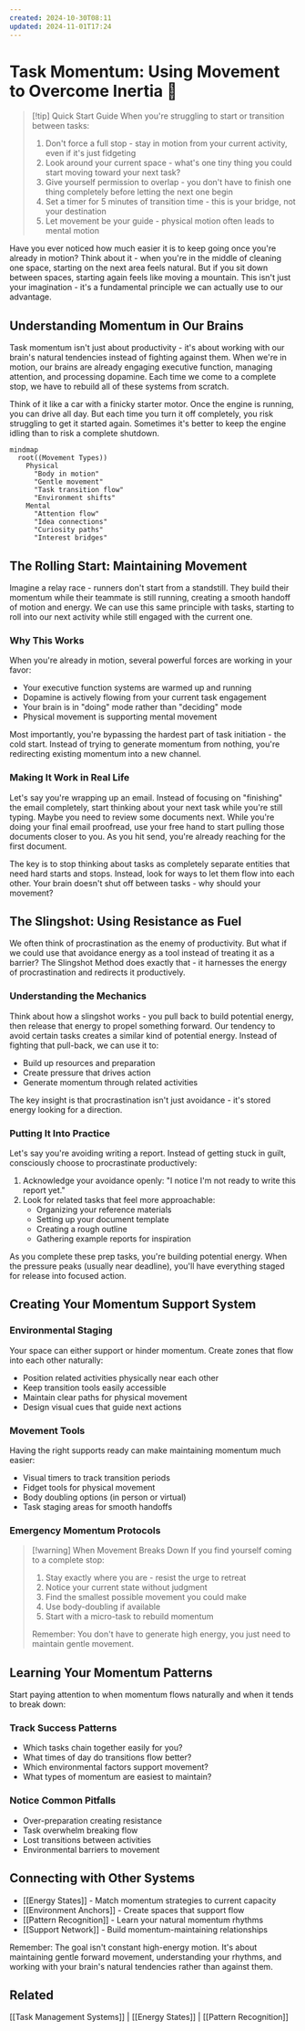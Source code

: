 ```yaml
---
created: 2024-10-30T08:11
updated: 2024-11-01T17:24
---
```

# Task Momentum: Using Movement to Overcome Inertia 🔄

> [!tip] Quick Start Guide
> When you're struggling to start or transition between tasks:
> 1. Don't force a full stop - stay in motion from your current activity, even if it's just fidgeting
> 2. Look around your current space - what's one tiny thing you could start moving toward your next task?
> 3. Give yourself permission to overlap - you don't have to finish one thing completely before letting the next one begin
> 4. Set a timer for 5 minutes of transition time - this is your bridge, not your destination
> 5. Let movement be your guide - physical motion often leads to mental motion

Have you ever noticed how much easier it is to keep going once you're already in motion? Think about it - when you're in the middle of cleaning one space, starting on the next area feels natural. But if you sit down between spaces, starting again feels like moving a mountain. This isn't just your imagination - it's a fundamental principle we can actually use to our advantage.

## Understanding Momentum in Our Brains

Task momentum isn't just about productivity - it's about working with our brain's natural tendencies instead of fighting against them. When we're in motion, our brains are already engaging executive function, managing attention, and processing dopamine. Each time we come to a complete stop, we have to rebuild all of these systems from scratch.

Think of it like a car with a finicky starter motor. Once the engine is running, you can drive all day. But each time you turn it off completely, you risk struggling to get it started again. Sometimes it's better to keep the engine idling than to risk a complete shutdown.

```mermaid
mindmap
  root((Movement Types))
    Physical
      "Body in motion"
      "Gentle movement"
      "Task transition flow"
      "Environment shifts"
    Mental
      "Attention flow"
      "Idea connections"
      "Curiosity paths"
      "Interest bridges"
```

## The Rolling Start: Maintaining Movement

Imagine a relay race - runners don't start from a standstill. They build their momentum while their teammate is still running, creating a smooth handoff of motion and energy. We can use this same principle with tasks, starting to roll into our next activity while still engaged with the current one.

### Why This Works

When you're already in motion, several powerful forces are working in your favor:
- Your executive function systems are warmed up and running
- Dopamine is actively flowing from your current task engagement
- Your brain is in "doing" mode rather than "deciding" mode
- Physical movement is supporting mental movement

Most importantly, you're bypassing the hardest part of task initiation - the cold start. Instead of trying to generate momentum from nothing, you're redirecting existing momentum into a new channel.

### Making It Work in Real Life

Let's say you're wrapping up an email. Instead of focusing on "finishing" the email completely, start thinking about your next task while you're still typing. Maybe you need to review some documents next. While you're doing your final email proofread, use your free hand to start pulling those documents closer to you. As you hit send, you're already reaching for the first document.

The key is to stop thinking about tasks as completely separate entities that need hard starts and stops. Instead, look for ways to let them flow into each other. Your brain doesn't shut off between tasks - why should your movement?

## The Slingshot: Using Resistance as Fuel

We often think of procrastination as the enemy of productivity. But what if we could use that avoidance energy as a tool instead of treating it as a barrier? The Slingshot Method does exactly that - it harnesses the energy of procrastination and redirects it productively.

### Understanding the Mechanics

Think about how a slingshot works - you pull back to build potential energy, then release that energy to propel something forward. Our tendency to avoid certain tasks creates a similar kind of potential energy. Instead of fighting that pull-back, we can use it to:
- Build up resources and preparation
- Create pressure that drives action
- Generate momentum through related activities

The key insight is that procrastination isn't just avoidance - it's stored energy looking for a direction.

### Putting It Into Practice

Let's say you're avoiding writing a report. Instead of getting stuck in guilt, consciously choose to procrastinate productively:
1. Acknowledge your avoidance openly: "I notice I'm not ready to write this report yet."
2. Look for related tasks that feel more approachable:
   - Organizing your reference materials
   - Setting up your document template
   - Creating a rough outline
   - Gathering example reports for inspiration

As you complete these prep tasks, you're building potential energy. When the pressure peaks (usually near deadline), you'll have everything staged for release into focused action.

## Creating Your Momentum Support System

### Environmental Staging
Your space can either support or hinder momentum. Create zones that flow into each other naturally:
- Position related activities physically near each other
- Keep transition tools easily accessible
- Maintain clear paths for physical movement
- Design visual cues that guide next actions

### Movement Tools
Having the right supports ready can make maintaining momentum much easier:
- Visual timers to track transition periods
- Fidget tools for physical movement
- Body doubling options (in person or virtual)
- Task staging areas for smooth handoffs

### Emergency Momentum Protocols

> [!warning] When Movement Breaks Down
> If you find yourself coming to a complete stop:
> 1. Stay exactly where you are - resist the urge to retreat
> 2. Notice your current state without judgment
> 3. Find the smallest possible movement you could make
> 4. Use body-doubling if available
> 5. Start with a micro-task to rebuild momentum
> 
> Remember: You don't have to generate high energy, you just need to maintain gentle movement.

## Learning Your Momentum Patterns

Start paying attention to when momentum flows naturally and when it tends to break down:

### Track Success Patterns
- Which tasks chain together easily for you?
- What times of day do transitions flow better?
- Which environmental factors support movement?
- What types of momentum are easiest to maintain?

### Notice Common Pitfalls
- Over-preparation creating resistance
- Task overwhelm breaking flow
- Lost transitions between activities
- Environmental barriers to movement

## Connecting with Other Systems
- [[Energy States]] - Match momentum strategies to current capacity
- [[Environment Anchors]] - Create spaces that support flow
- [[Pattern Recognition]] - Learn your natural momentum rhythms
- [[Support Network]] - Build momentum-maintaining relationships

Remember: The goal isn't constant high-energy motion. It's about maintaining gentle forward movement, understanding your rhythms, and working with your brain's natural tendencies rather than against them.
## Related
[[Task Management Systems]] | [[Energy States]] | [[Pattern Recognition]]
